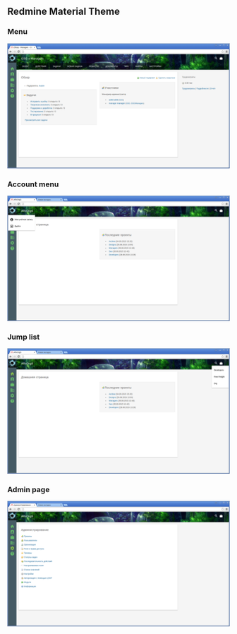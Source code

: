 ## Redmine Material Theme

### Menu

![Menu](assets/images/screenshots/menu.png)

### Account menu

![Account menu](assets/images/screenshots/account.png)

### Jump list

![Jump list](assets/images/screenshots/jump.png)

### Admin page

![Admin page](assets/images/screenshots/admin.png)
